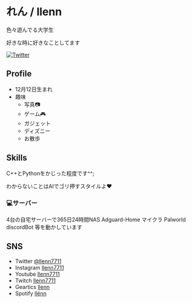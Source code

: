 # れん / llenn
色々遊んでる大学生

好きな時に好きなことしてます

[![Twitter](https://img.shields.io/badge/TWITTER-@llenn7711-1DA1F2.svg?logo=twitter&style=for-the-badge)](https://twitter.com/llenn7711)

## Profile
- 12月12日生まれ
- 趣味
  - 写真📷
  - ゲーム🎮
  - ガジェット
  - ディズニー
  - お散歩

## Skills
C++とPythonをかじった程度です^^;

わからないことはAIでゴリ押すスタイルよ♥️

### 💻サーバー
4台の自宅サーバーで365日24時間NAS Adguard-Home マイクラ Palworld discordBot 等を動かしています

## SNS
- Twitter
 [@llenn7711](https://twitter.com/llenn7711)
- Instagram
 [llenn7711](https://www.instagram.com/llenn7711/)
- Youtube
 [llenn7711](https://www.youtube.com/@llenn7711)
- Twitch
 [llenn7711](https://www.twitch.tv/llenn7711)
- Geartics
 [llenn](https://www.geartics.com/llenn)
- Spotify
 [llёnn](https://open.spotify.com/user/nf1kerwm7qkixidqeojw2ia2c?si=b534ac4dd7f345cf)
